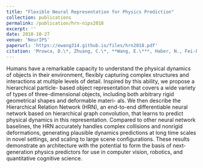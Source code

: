 ```yaml
---
title: "Flexible Neural Representation for Physics Prediction"
collection: publications
permalink: /publication/hrn-nips2018
excerpt: ''
date: 2018-10-27
venue: 'NeurIPS'
paperurl: 'https://ewang314.github.io/files/hrn2018.pdf'
citation: 'Mrowca, D.\*, Zhuang, C.\*, **Wang, E.\***, Haber, N., Fei-Fei, L., Tenenbaum, J.B., Yamins, D. (2018). Flexible Neural Representation for Physics Prediction. *In Advances in Neural Information Processing Systems (NeurIPS) 31*'
---
```

Humans have a remarkable capacity to understand the physical dynamics of objects
in their environment, flexibly capturing complex structures and interactions at
multiple levels of detail. Inspired by this ability, we propose a hierarchical particle-
based object representation that covers a wide variety of types of three-dimensional
objects, including both arbitrary rigid geometrical shapes and deformable materi-
als.  We then describe the Hierarchical Relation Network (HRN), an end-to-end
differentiable neural network based on hierarchical graph convolution, that learns
to predict physical dynamics in this representation.  Compared to other neural
network baselines, the HRN accurately handles complex collisions and nonrigid
deformations, generating plausible dynamics predictions at long time scales in
novel settings, and scaling to large scene configurations. These results demonstrate
an architecture with the potential to form the basis of next-generation physics
predictors for use in computer vision, robotics, and quantitative cognitive science.
